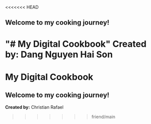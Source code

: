 <<<<<<< HEAD
## Welcome to my cooking journey!

"# My Digital Cookbook"
**Created by:** Dang Nguyen Hai Son
=======
# My Digital Cookbook
## Welcome to my cooking journey!
**Created by:** Christian Rafael
>>>>>>> friend/main
